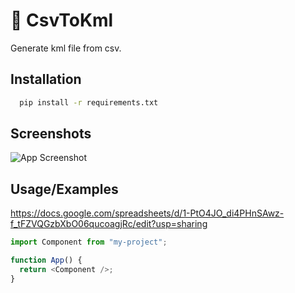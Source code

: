 # 🧭 CsvToKml

Generate kml file from csv.

## Installation

```bash
  pip install -r requirements.txt
```

## Screenshots

![App Screenshot](https://via.placeholder.com/468x300?text=App+Screenshot+Here)

## Usage/Examples

https://docs.google.com/spreadsheets/d/1-PtO4JO_di4PHnSAwz-f_tFZVQGzbXbO06qucoagjRc/edit?usp=sharing

```javascript
import Component from "my-project";

function App() {
  return <Component />;
}
```
